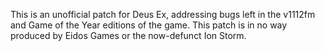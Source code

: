 This is an unofficial patch for Deus Ex, addressing bugs left in the v1112fm and Game of the Year editions of the game.  This patch is in no way produced by Eidos Games or the now-defunct Ion Storm.